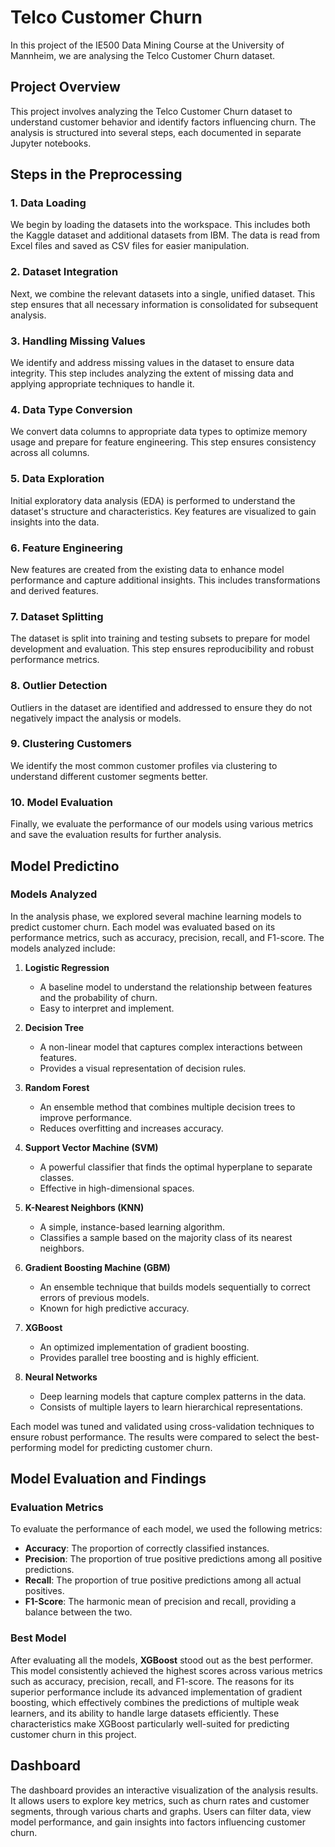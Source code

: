 # Telco Customer Churn

In this project of the IE500 Data Mining Course at the University of Mannheim, we are analysing the Telco Customer Churn dataset.

## Project Overview

This project involves analyzing the Telco Customer Churn dataset to understand customer behavior and identify factors influencing churn. The analysis is structured into several steps, each documented in separate Jupyter notebooks.

## Steps in the Preprocessing

### 1. Data Loading
We begin by loading the datasets into the workspace. This includes both the Kaggle dataset and additional datasets from IBM. The data is read from Excel files and saved as CSV files for easier manipulation.

### 2. Dataset Integration
Next, we combine the relevant datasets into a single, unified dataset. This step ensures that all necessary information is consolidated for subsequent analysis.

### 3. Handling Missing Values
We identify and address missing values in the dataset to ensure data integrity. This step includes analyzing the extent of missing data and applying appropriate techniques to handle it.

### 4. Data Type Conversion
We convert data columns to appropriate data types to optimize memory usage and prepare for feature engineering. This step ensures consistency across all columns.

### 5. Data Exploration
Initial exploratory data analysis (EDA) is performed to understand the dataset's structure and characteristics. Key features are visualized to gain insights into the data.

### 6. Feature Engineering
New features are created from the existing data to enhance model performance and capture additional insights. This includes transformations and derived features.

### 7. Dataset Splitting
The dataset is split into training and testing subsets to prepare for model development and evaluation. This step ensures reproducibility and robust performance metrics.

### 8. Outlier Detection
Outliers in the dataset are identified and addressed to ensure they do not negatively impact the analysis or models.

### 9. Clustering Customers
We identify the most common customer profiles via clustering to understand different customer segments better.

### 10. Model Evaluation
Finally, we evaluate the performance of our models using various metrics and save the evaluation results for further analysis.

## Model Predictino

### Models Analyzed

In the analysis phase, we explored several machine learning models to predict customer churn. Each model was evaluated based on its performance metrics, such as accuracy, precision, recall, and F1-score. The models analyzed include:

1. **Logistic Regression**
    - A baseline model to understand the relationship between features and the probability of churn.
    - Easy to interpret and implement.

2. **Decision Tree**
    - A non-linear model that captures complex interactions between features.
    - Provides a visual representation of decision rules.

3. **Random Forest**
    - An ensemble method that combines multiple decision trees to improve performance.
    - Reduces overfitting and increases accuracy.

4. **Support Vector Machine (SVM)**
    - A powerful classifier that finds the optimal hyperplane to separate classes.
    - Effective in high-dimensional spaces.

5. **K-Nearest Neighbors (KNN)**
    - A simple, instance-based learning algorithm.
    - Classifies a sample based on the majority class of its nearest neighbors.

6. **Gradient Boosting Machine (GBM)**
    - An ensemble technique that builds models sequentially to correct errors of previous models.
    - Known for high predictive accuracy.

7. **XGBoost**
    - An optimized implementation of gradient boosting.
    - Provides parallel tree boosting and is highly efficient.

8. **Neural Networks**
    - Deep learning models that capture complex patterns in the data.
    - Consists of multiple layers to learn hierarchical representations.

Each model was tuned and validated using cross-validation techniques to ensure robust performance. The results were compared to select the best-performing model for predicting customer churn.


## Model Evaluation and Findings

### Evaluation Metrics

To evaluate the performance of each model, we used the following metrics:
- **Accuracy**: The proportion of correctly classified instances.
- **Precision**: The proportion of true positive predictions among all positive predictions.
- **Recall**: The proportion of true positive predictions among all actual positives.
- **F1-Score**: The harmonic mean of precision and recall, providing a balance between the two.

### Best Model

After evaluating all the models, **XGBoost** stood out as the best performer. This model consistently achieved the highest scores across various metrics such as accuracy, precision, recall, and F1-score. The reasons for its superior performance include its advanced implementation of gradient boosting, which effectively combines the predictions of multiple weak learners, and its ability to handle large datasets efficiently. These characteristics make XGBoost particularly well-suited for predicting customer churn in this project.


## Dashboard

The dashboard provides an interactive visualization of the analysis results. It allows users to explore key metrics, such as churn rates and customer segments, through various charts and graphs. Users can filter data, view model performance, and gain insights into factors influencing customer churn.